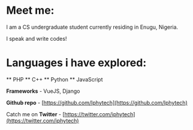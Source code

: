 # Meet me:

I am a CS undergraduate student currently residing in Enugu, Nigeria.

I speak and write codes!

# Languages i have explored:

** PHP
** C++
** Python
** JavaScript

**Frameworks** - VueJS, Django

**Github repo** - [https://github.com/Iphytech](https://github.com/Iphytech)

Catch me on **Twitter** - [https://twitter.com/iphytech](https://twitter.com/iphytech)

